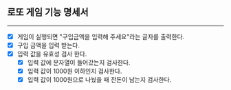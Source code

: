 ## 로또 게임 기능 명세서

---

- [x] 게임이 실행되면 "구입금액을 입력해 주세요"라는 글자를 출력한다.
- [x] 구입 금액을 입력 받는다.
- [x] 입력 값을 유효성 검사 한다.
  - [x] 입력 값에 문자열이 들어갔는지 검사한다.
  - [x] 입력 값이 1000원 이하인지 검사한다.
  - [x] 입력 값이 1000원으로 나눴을 때 잔돈이 남는지 검사한다.